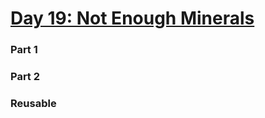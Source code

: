 # [Day 19: Not Enough Minerals](https://adventofcode.com/2022/day/19)


### Part 1

### Part 2

### Reusable
